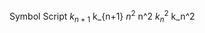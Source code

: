 Symbol	            Script
$k_{n+1}$	          k_{n+1}
$n^2$	              n^2
$k_n^2$	            k_n^2
